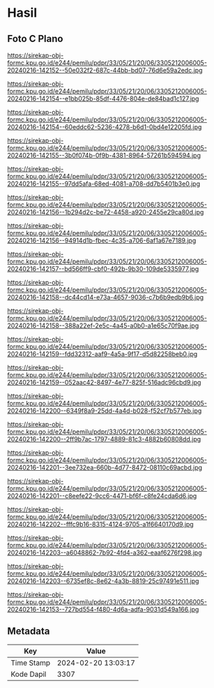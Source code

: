 # Hasil

## Foto C Plano

https://sirekap-obj-formc.kpu.go.id/e244/pemilu/pdpr/33/05/21/20/06/3305212006005-20240216-142152--50e032f2-687c-44bb-bd07-76d6e59a2edc.jpg

https://sirekap-obj-formc.kpu.go.id/e244/pemilu/pdpr/33/05/21/20/06/3305212006005-20240216-142154--e1bb025b-85df-4476-804e-de84bad1c127.jpg

https://sirekap-obj-formc.kpu.go.id/e244/pemilu/pdpr/33/05/21/20/06/3305212006005-20240216-142154--60eddc62-5236-4278-b6d1-0bd4e12205fd.jpg

https://sirekap-obj-formc.kpu.go.id/e244/pemilu/pdpr/33/05/21/20/06/3305212006005-20240216-142155--3b0f074b-0f9b-4381-8964-57261b594594.jpg

https://sirekap-obj-formc.kpu.go.id/e244/pemilu/pdpr/33/05/21/20/06/3305212006005-20240216-142155--97dd5afa-68ed-4081-a708-dd7b5401b3e0.jpg

https://sirekap-obj-formc.kpu.go.id/e244/pemilu/pdpr/33/05/21/20/06/3305212006005-20240216-142156--1b294d2c-be72-4458-a920-2455e29ca80d.jpg

https://sirekap-obj-formc.kpu.go.id/e244/pemilu/pdpr/33/05/21/20/06/3305212006005-20240216-142156--94914d1b-fbec-4c35-a706-6af1a67e7189.jpg

https://sirekap-obj-formc.kpu.go.id/e244/pemilu/pdpr/33/05/21/20/06/3305212006005-20240216-142157--bd566ff9-cbf0-492b-9b30-109de5335977.jpg

https://sirekap-obj-formc.kpu.go.id/e244/pemilu/pdpr/33/05/21/20/06/3305212006005-20240216-142158--dc44cd14-e73a-4657-9036-c7b6b9edb9b6.jpg

https://sirekap-obj-formc.kpu.go.id/e244/pemilu/pdpr/33/05/21/20/06/3305212006005-20240216-142158--388a22ef-2e5c-4a45-a0b0-a1e65c70f9ae.jpg

https://sirekap-obj-formc.kpu.go.id/e244/pemilu/pdpr/33/05/21/20/06/3305212006005-20240216-142159--fdd32312-aaf9-4a5a-9f17-d5d82258beb0.jpg

https://sirekap-obj-formc.kpu.go.id/e244/pemilu/pdpr/33/05/21/20/06/3305212006005-20240216-142159--052aac42-8497-4e77-825f-516adc96cbd9.jpg

https://sirekap-obj-formc.kpu.go.id/e244/pemilu/pdpr/33/05/21/20/06/3305212006005-20240216-142200--6349f8a9-25dd-4a4d-b028-f52cf7b577eb.jpg

https://sirekap-obj-formc.kpu.go.id/e244/pemilu/pdpr/33/05/21/20/06/3305212006005-20240216-142200--2ff9b7ac-1797-4889-81c3-4882b60808dd.jpg

https://sirekap-obj-formc.kpu.go.id/e244/pemilu/pdpr/33/05/21/20/06/3305212006005-20240216-142201--3ee732ea-660b-4d77-8472-08110c69acbd.jpg

https://sirekap-obj-formc.kpu.go.id/e244/pemilu/pdpr/33/05/21/20/06/3305212006005-20240216-142201--c8eefe22-9cc6-4471-bf6f-c8fe24cda6d6.jpg

https://sirekap-obj-formc.kpu.go.id/e244/pemilu/pdpr/33/05/21/20/06/3305212006005-20240216-142202--fffc9b16-8315-4124-9705-a1f6640170d9.jpg

https://sirekap-obj-formc.kpu.go.id/e244/pemilu/pdpr/33/05/21/20/06/3305212006005-20240216-142203--a6048862-7b92-4fd4-a362-eaaf6276f298.jpg

https://sirekap-obj-formc.kpu.go.id/e244/pemilu/pdpr/33/05/21/20/06/3305212006005-20240216-142203--6735ef8c-8e62-4a3b-8819-25c97491e511.jpg

https://sirekap-obj-formc.kpu.go.id/e244/pemilu/pdpr/33/05/21/20/06/3305212006005-20240216-142153--727bd554-f480-4d6a-adfa-9031d549a166.jpg


## Metadata

| Key        | Value               |
| ---------- | ------------------- |
| Time Stamp | 2024-02-20 13:03:17 |
| Kode Dapil | 3307                |



